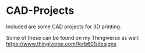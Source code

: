 # CAD-Projects

Included are some CAD projects for 3D printing.

Some of these can be found on my Thingiverse as well: https://www.thingiverse.com/ferb601/designs 
